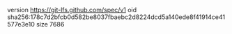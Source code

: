 version https://git-lfs.github.com/spec/v1
oid sha256:178c7d2bfcb0d582be8037fbaebc2d8224dcd5a140ede8f41914ce41577e3e10
size 7686
